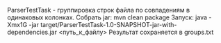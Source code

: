ParserTestTask - группировка строк файла по совпадениям в одинаковых колонках.
Собрать jar: mvn clean package
Запуск: java -Xmx1G -jar target/ParserTestTask-1.0-SNAPSHOT-jar-with-dependencies.jar <путь_к_файлу>
Результат сохраняется в groups.txt
